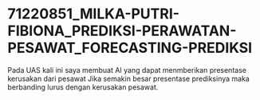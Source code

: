 # 71220851_MILKA-PUTRI-FIBIONA_PREDIKSI-PERAWATAN-PESAWAT_FORECASTING-PREDIKSI

Pada UAS kali ini saya membuat AI yang dapat menmberikan presentase kerusakan dari pesawat
Jika semakin besar presentase prediksinya maka berbanding lurus dengan kerusakan pesawat.

